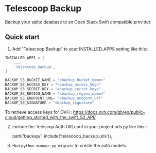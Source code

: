 # Telescoop Backup

Backup your sqlite database to an Open Stack Swift compatible provider.

## Quick start

1. Add "Telescoop Backup" to your INSTALLED_APPS setting like this::
```python
INSTALLED_APPS = [
    ...
    'telescoop_backup',
]

BACKUP_S3_BUCKET_NAME = "<backup_bucket_name>"
BACKUP_S3_ACCESS_KEY = "<backup_access_key>"
BACKUP_S3_SECRET_KEY = "<backup_secret_key>"
BACKUP_S3_REGION_NAME = "<backup_region_name>"
BACKUP_S3_ENDPOINT_URL= "<backup_endpont_url"
BACKUP_S3_SIGNATURE = "<backup_signature"

```
To retrieve access keys for OVH : 
https://docs.ovh.com/gb/en/public-cloud/getting_started_with_the_swift_S3_API/

2. Include the Telescop Auth URLconf in your project urls.py like this::

    path('backup/', include('telescoop_backup.urls')),

3. Run ``python manage.py migrate`` to create the auth models.

